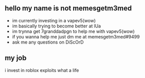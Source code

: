 ## hello my name is not memesgetm3med

-  im currently investing in a vapev5(wow)
-  im basically trying to become better at lUa
-  im trynna get 7granddadpgn to help me with vapev5(wow)
-  if you wanna help me just dm me at memesgetm3med#9499
-  ask me any questions on DiScOrD

## my job
i invest in roblox exploits
what a life
